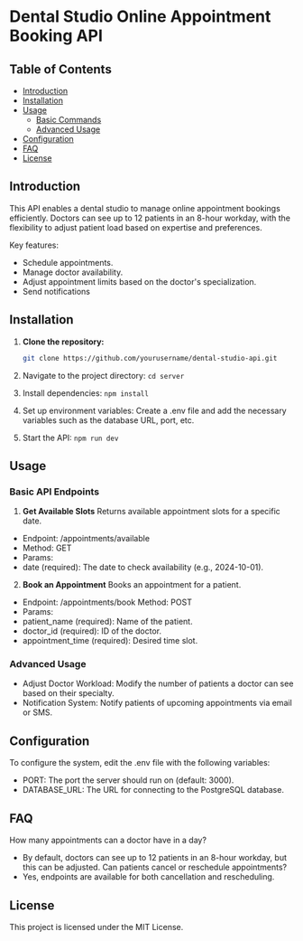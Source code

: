 # Dental Studio Online Appointment Booking API

## Table of Contents

- [Introduction](#introduction)
- [Installation](#installation)
- [Usage](#usage)
  - [Basic Commands](#basic-commands)
  - [Advanced Usage](#advanced-usage)
- [Configuration](#configuration)
- [FAQ](#faq)
- [License](#license)

## Introduction
This API enables a dental studio to manage online appointment bookings efficiently. Doctors can see up to 12 patients in an 8-hour workday, with the flexibility to adjust patient load based on expertise and preferences.

Key features:

- Schedule appointments.
- Manage doctor availability.
- Adjust appointment limits based on the doctor's specialization.
- Send notifications

## Installation

1. **Clone the repository:**
   ```bash
   git clone https://github.com/yourusername/dental-studio-api.git

2. Navigate to the project directory:
    `cd server`

3. Install dependencies:
    `npm install`

4. Set up environment variables: Create a .env file and add the necessary variables such as the database URL, port, etc.

5. Start the API:
    `npm run dev`

## Usage
### Basic API Endpoints
1. **Get Available Slots**
Returns available appointment slots for a specific date.

- Endpoint: /appointments/available
- Method: GET
- Params:
- date (required): The date to check availability (e.g., 2024-10-01).

2. **Book an Appointment**
Books an appointment for a patient.

- Endpoint: /appointments/book
Method: POST
- Params:
- patient_name (required): Name of the patient.
- doctor_id (required): ID of the doctor.
- appointment_time (required): Desired time slot.

### Advanced Usage
- Adjust Doctor Workload: Modify the number of patients a doctor can see based on their specialty.
- Notification System: Notify patients of upcoming appointments via email or SMS.

## Configuration
To configure the system, edit the .env file with the following variables:

- PORT: The port the server should run on (default: 3000).
- DATABASE_URL: The URL for connecting to the PostgreSQL database.

## FAQ
How many appointments can a doctor have in a day?
- By default, doctors can see up to 12 patients in an 8-hour workday, but this can be adjusted.
Can patients cancel or reschedule appointments?
- Yes, endpoints are available for both cancellation and rescheduling.

## License
This project is licensed under the MIT License.


